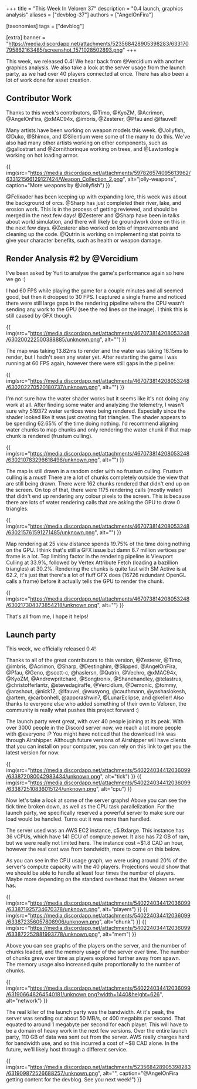 +++
title = "This Week In Veloren 37"
description = "0.4 launch, graphics analysis"
aliases = ["devblog-37"]
authors = ["AngelOnFira"]

[taxonomies]
tags = ["devblog"]

[extra]
banner = "https://media.discordapp.net/attachments/523568428905398283/633170795862163485/screenshot_1571028502893.png"
+++

This week, we released 0.4! We hear back from @Vercidium with another graphics analysis. We also take a look at the server usage from the launch party, as we had over 40 players connected at once. There has also been a lot of work done for asset creation.

## Contributor Work

Thanks to this week's contributors, @Timo, @KyoZM, @Acrimon, @AngelOnFira, @xMAC94x, @imbris, @Zesterer, @Pfau and @lfauvel!

Many artists have been working on weapon models this week. @Jollyfish, @Duko, @Shimox, and @Silentium were some of the many to do this. We've also had many other artists working on other components, such as @gallostrart and @Zornithorinque working on trees, and @Lawtonfogle working on hot loading armor.

{{ img(src="https://media.discordapp.net/attachments/597826574095613962/633121566129127424/Weapon_Collection_2.png", alt="jolly-weapons", caption="More weapons by @Jollyfish") }}

@Felixader has been keeping up with expanding lore, this week was about the background of orcs. @Sharp has just completed their river, lake, and erosion work. This is in the process of getting reviewed, and should be merged in the next few days! @Zesterer and @Sharp have been in talks about world simulation, and there will likely be groundwork done on this in the next few days. @Zesterer also worked on lots of improvements and cleaning up the code. @Qutrin is working on implementing stat points to give your character benefits, such as health or weapon damage.

## Render Analysis #2 by @Vercidium

I've been asked by Yuri to analyse the game's performance again so here we go :)

I had 60 FPS while playing the game for a couple minutes and all seemed good, but then it dropped to 30 FPS. I captured a single frame and noticed there were still large gaps in the rendering pipeline where the CPU wasn't sending any work to the GPU (see the red lines on the image). I think this is still caused by GFX though.

{{ img(src="https://media.discordapp.net/attachments/467073814208053248/630200222500388885/unknown.png", alt="") }}

The map was taking 13.82ms to render and the water was taking 16.15ms to render, but I hadn't seen any water yet. After restarting the game I was running at 60 FPS again, however there were still gaps in the pipeline:

{{ img(src="https://media.discordapp.net/attachments/467073814208053248/630202270520180737/unknown.png", alt="") }}

I'm not sure how the water shader works but it seems like it's not doing any work at all. After finding some water and analyzing the telemetry, I wasn't sure why 519372 water vertices were being rendered. Especially since the shader looked like it was just creating flat triangles. The shader appears to be spending 62.65% of the time doing nothing. I'd recommend aligning water chunks to map chunks and only rendering the water chunk if that map chunk is rendered (frustum culling).

{{ img(src="https://media.discordapp.net/attachments/467073814208053248/630210783296618496/unknown.png", alt="") }}

The map is still drawn in a random order with no frustum culling. Frustum culling is a must! There are a lot of chunks completely outside the view that are still being drawn. There were 162 chunks rendered that didn't end up on the screen. On top of that, there were 1175 rendering calls (mostly water) that didn't end up rendering any colour pixels to the screen. This is because there are lots of water rendering calls that are asking the GPU to draw 0 triangles.

{{ img(src="https://media.discordapp.net/attachments/467073814208053248/630215761591271485/unknown.png", alt="") }}

Map rendering at 25 view distance spends 19.75% of the time doing nothing on the GPU. I think that's still a GFX issue but damn 6.7 million vertices per frame is a lot. Top limiting factor in the rendering pipeline is Viewport Culling at 33.9%, followed by Vertex Attribute Fetch (loading a bazillion triangles) at 30.2%. Rendering the chunks is quite fast with SM Active is at 62.2, it's just that there's a lot of fluff GFX does (16726 redundant OpenGL calls a frame) before it actually tells the GPU to render the chunk.

{{ img(src="https://media.discordapp.net/attachments/467073814208053248/630217304373854218/unknown.png", alt="") }}

That's all from me, I hope it helps!

## Launch party

This week, we officially released 0.4!

Thanks to all of the great contributors to this version, @Zesterer, @Timo, @imbris, @Acrimon, @Sharp, @Destinghim, @Slipped, @AngelOnFira, @Pfau, @Geno, @scott-c, @haslersn, @Qutrin, @Vechro, @xMAC94x, @KyoZM, @Andrewpritchard, @Songtronix, @Shanehandley, @telastrus, @christofferlantz, @stevedagiraffe, @Vercidium, @Demonic, @tommy, @arashout, @nick12, @lfauvel, @wusyong, @cauthmann, @yashaslokesh, @artem, @carbonhell, @appcrashwin7, @LunarEclipse, and @keller! Also thanks to everyone else who added something of their own to Veloren, the community is really what pushes this project forward :)

The launch party went great, with over 40 people joining at its peak. With over 3000 people in the Discord server now, we reach a lot more people with @everyone :P You might have noticed that the download link was through Airshipper. Although future versions of Airshipper will have clients that you can install on your computer, you can rely on this link to get you the latest version for now.

{{ img(src="https://media.discordapp.net/attachments/540224034412036099/633872080042983434/unknown.png", alt="tick") }}
{{ img(src="https://media.discordapp.net/attachments/540224034412036099/633872510836015124/unknown.png", alt="cpu") }}

Now let's take a look at some of the server graphs! Above you can see the tick time broken down, as well as the CPU task parallelization. For the launch party, we specifically reserved a powerful server to make sure our load would be handled. Turns out it was more than handled.

The server used was an AWS EC2 instance, c5.9xlarge. This instance has 36 vCPUs, which have 141 ECU of compute power. It also has 72 GB of ram, but we were really not limited here. The instance cost ~$1.8 CAD an hour, however the real cost was from bandwidth, more to come on this below.

As you can see in the CPU usage graph, we were using around 20% of the server's compute capacity with the 40 players. Projections would show that we should be able to handle at least four times the number of players. Maybe more depending on the standard overhead that the Veloren server has.

{{ img(src="https://media.discordapp.net/attachments/540224034412036099/633871925734670378/unknown.png", alt="players") }}
{{ img(src="https://media.discordapp.net/attachments/540224034412036099/633872356057808906/unknown.png", alt="chunk") }}
{{ img(src="https://media.discordapp.net/attachments/540224034412036099/633872252881993778/unknown.png", alt="mem") }}

Above you can see graphs of the players on the server, and the number of chunks loaded, and the memory usage of the server over time. The number of chunks grew over time as players explored further away from spawn. The memory usage also increased quite proportionally to the number of chunks.

{{ img(src="https://media.discordapp.net/attachments/540224034412036099/631906648264540181/unknown.png?width=1440&height=626", alt="network") }}

The real killer of the launch party was the bandwidth. At it's peak, the server was sending out about 50 MB/s, or 400 megabits per second. That equated to around 1 megabyte per second for each player. This will have to be a domain of heavy work in the next few versions. Over the entire launch party, 110 GB of data was sent out from the server. AWS really charges hard for bandwidth use, and so this incurred a cost of ~$8 CAD alone. In the future, we'll likely host through a different service.

{{ img(src="https://media.discordapp.net/attachments/523568428905398283/631909872526688257/unknown.png", alt="", caption="@AngelOnFira getting content for the devblog. See you next week!") }}
